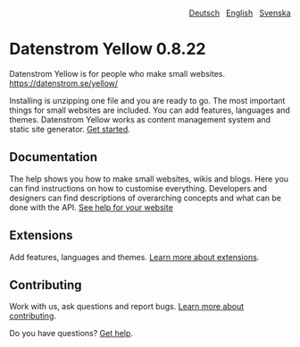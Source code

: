 <p align="right"><a href="README-de.md">Deutsch</a> &nbsp; <a href="README.md">English</a> &nbsp; <a href="README-sv.md">Svenska</a></p>

# Datenstrom Yellow 0.8.22

Datenstrom Yellow is for people who make small websites. https://datenstrom.se/yellow/

Installing is unzipping one file and you are ready to go. The most important things for small websites are included. You can add features, languages and themes. Datenstrom Yellow works as content management system and static site generator. [Get started](https://datenstrom.se/yellow/help/how-to-get-started).

## Documentation

The help shows you how to make small websites, wikis and blogs. Here you can find instructions on how to customise everything. Developers and designers can find descriptions of overarching concepts and what can be done with the API. [See help for your website](https://datenstrom.se/yellow/help/)

## Extensions 

Add features, languages and themes. [Learn more about extensions](https://github.com/datenstrom/yellow-extensions).

## Contributing

Work with us, ask questions and report bugs. [Learn more about contributing](https://datenstrom.se/yellow/help/contributing-guidelines).

Do you have questions? [Get help](https://datenstrom.se/yellow/help/).
